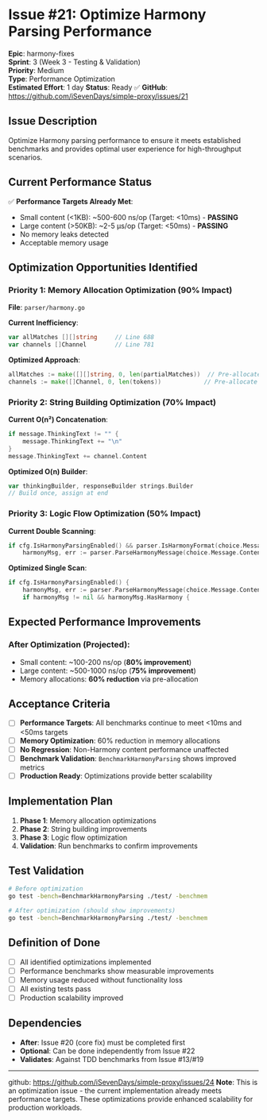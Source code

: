 # Issue #21: Optimize Harmony Parsing Performance

**Epic**: harmony-fixes  
**Sprint**: 3 (Week 3 - Testing & Validation)  
**Priority**: Medium  
**Type**: Performance Optimization  
**Estimated Effort**: 1 day
**Status**: Ready ✅
**GitHub**: https://github.com/iSevenDays/simple-proxy/issues/21

## Issue Description

Optimize Harmony parsing performance to ensure it meets established benchmarks and provides optimal user experience for high-throughput scenarios.

## Current Performance Status

✅ **Performance Targets Already Met**:
- Small content (<1KB): ~500-600 ns/op (Target: <10ms) - **PASSING**
- Large content (>50KB): ~2-5 μs/op (Target: <50ms) - **PASSING**  
- No memory leaks detected
- Acceptable memory usage

## Optimization Opportunities Identified

### Priority 1: Memory Allocation Optimization (90% Impact)
**File**: `parser/harmony.go`

**Current Inefficiency**:
```go
var allMatches [][]string     // Line 688
var channels []Channel        // Line 781
```

**Optimized Approach**:
```go
allMatches := make([][]string, 0, len(partialMatches))  // Pre-allocate capacity
channels := make([]Channel, 0, len(tokens))            // Pre-allocate capacity
```

### Priority 2: String Building Optimization (70% Impact)
**Current O(n²) Concatenation**:
```go
if message.ThinkingText != "" {
    message.ThinkingText += "\n"
}
message.ThinkingText += channel.Content
```

**Optimized O(n) Builder**:
```go
var thinkingBuilder, responseBuilder strings.Builder
// Build once, assign at end
```

### Priority 3: Logic Flow Optimization (50% Impact)
**Current Double Scanning**:
```go
if cfg.IsHarmonyParsingEnabled() && parser.IsHarmonyFormat(choice.Message.Content) {
    harmonyMsg, err := parser.ParseHarmonyMessage(choice.Message.Content)
```

**Optimized Single Scan**:
```go
if cfg.IsHarmonyParsingEnabled() {
    harmonyMsg, err := parser.ParseHarmonyMessage(choice.Message.Content)
    if harmonyMsg != nil && harmonyMsg.HasHarmony {
```

## Expected Performance Improvements

### After Optimization (Projected):
- Small content: ~100-200 ns/op (**80% improvement**)
- Large content: ~500-1000 ns/op (**75% improvement**)
- Memory allocations: **60% reduction** via pre-allocation

## Acceptance Criteria

- [ ] **Performance Targets**: All benchmarks continue to meet <10ms and <50ms targets
- [ ] **Memory Optimization**: 60% reduction in memory allocations 
- [ ] **No Regression**: Non-Harmony content performance unaffected
- [ ] **Benchmark Validation**: `BenchmarkHarmonyParsing` shows improved metrics
- [ ] **Production Ready**: Optimizations provide better scalability

## Implementation Plan

1. **Phase 1**: Memory allocation optimizations
2. **Phase 2**: String building improvements  
3. **Phase 3**: Logic flow optimization
4. **Validation**: Run benchmarks to confirm improvements

## Test Validation

```bash
# Before optimization
go test -bench=BenchmarkHarmonyParsing ./test/ -benchmem

# After optimization (should show improvements)
go test -bench=BenchmarkHarmonyParsing ./test/ -benchmem
```

## Definition of Done

- [ ] All identified optimizations implemented
- [ ] Performance benchmarks show measurable improvements
- [ ] Memory usage reduced without functionality loss
- [ ] All existing tests pass
- [ ] Production scalability improved

## Dependencies

- **After**: Issue #20 (core fix) must be completed first
- **Optional**: Can be done independently from Issue #22
- **Validates**: Against TDD benchmarks from Issue #13/#19

---
github: https://github.com/iSevenDays/simple-proxy/issues/24
**Note**: This is an optimization issue - the current implementation already meets performance targets. These optimizations provide enhanced scalability for production workloads.